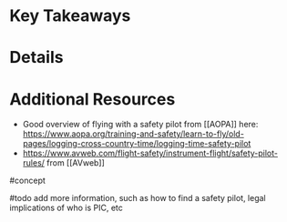 # Key Takeaways

# Details

# Additional Resources
- Good overview of flying with a safety pilot from [[AOPA]] here: https://www.aopa.org/training-and-safety/learn-to-fly/old-pages/logging-cross-country-time/logging-time-safety-pilot
- https://www.avweb.com/flight-safety/instrument-flight/safety-pilot-rules/ from [[AVweb]]

#concept

#todo add more information, such as how to find a safety pilot, legal implications of who is PIC, etc